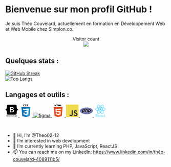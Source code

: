 # Bienvenue sur mon profil GitHub !
Je suis Théo Couvelard, actuellement en formation en Développement Web et Web Mobile chez Simplon.co.

<p align="center"> 
  Visitor count<br>
  <img src="https://profile-counter.glitch.me/theo02-12/count.svg" />
</p>

## Quelques stats :
[![GitHub Streak](http://github-readme-streak-stats.herokuapp.com?user=Theo02-12&theme=dark)](https://git.io/streak-stats)<br>
[![Top Langs](https://github-readme-stats.vercel.app/api/top-langs/?username=theo02-12&layout=compact&theme=vision-friendly-dark)](https://github.com/anuraghazra/github-readme-stats)

## Langages et outils :

 <p align="left"><a href="https://getbootstrap.com" target="_blank" rel="noreferrer"> <img src="https://raw.githubusercontent.com/devicons/devicon/master/icons/bootstrap/bootstrap-plain-wordmark.svg" alt="bootstrap" width="40" height="40"/> </a> <a href="https://www.w3schools.com/css/" target="_blank" rel="noreferrer"> <img src="https://raw.githubusercontent.com/devicons/devicon/master/icons/css3/css3-original-wordmark.svg" alt="css3" width="40" height="40"/> </a> <a href="https://www.figma.com/" target="_blank" rel="noreferrer"> <img src="https://www.vectorlogo.zone/logos/figma/figma-icon.svg" alt="figma" width="40" height="40"/> </a> <a href="https://www.w3.org/html/" target="_blank" rel="noreferrer"> <img src="https://raw.githubusercontent.com/devicons/devicon/master/icons/html5/html5-original-wordmark.svg" alt="html5" width="40" height="40"/> </a> <a href="https://developer.mozilla.org/en-US/docs/Web/JavaScript" target="_blank" rel="noreferrer"> <img src="https://raw.githubusercontent.com/devicons/devicon/master/icons/javascript/javascript-original.svg" alt="javascript" width="40" height="40"/> </a> <a href="https://www.php.net" target="_blank" rel="noreferrer"> <img src="https://raw.githubusercontent.com/devicons/devicon/master/icons/php/php-original.svg" alt="php" width="40" height="40"/> </a> 
<a href="https://reactjs.org/" target="_blank" rel="noreferrer"> <img src="https://raw.githubusercontent.com/devicons/devicon/master/icons/react/react-original-wordmark.svg" alt="react" width="40" height="40"/> </a></p><br>





- 👋 Hi, I’m @Theo02-12
- 👀 I’m interested in web development
- 🌱 I’m currently learning PHP, JavaScript, ReactJS
- 📫 You can reach me on my LinkedIn: https://www.linkedin.com/in/théo-couvelard-4089111b5/

<!---
Theo02-12/Theo02-12 is a ✨ special ✨ repository because its `README.md` (this file) appears on your GitHub profile.
You can click the Preview link to take a look at your changes.
--->
